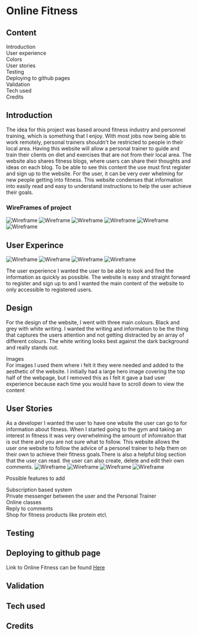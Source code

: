 # Online Fitness

## Content
Introduction\
User experience\
Colors\
User stories\
Testing\
Deploying to github pages\
Validation\
Tech used\
Credits

## Introduction
The idea for this project was based around fitness industry and personnel training, which is something that I enjoy. With most jobs now being able to work remotely, personal trainers shouldn't be restricted to people in their local area. Having this website will allow a personal trainer to guide and train their clients on diet and exercises that are not from their local area. The website also shares fitness blogs, where users can share their thoughts and ideas on each blog. To be able to see this content the use must first register and sign up to the website. For the user, it can be very over whelming for new people getting into fitness. This website condenses that information into easily read and easy to understand instructions to help the user achieve their goals.
### WireFrames of project
 ![Wireframe](https://github.com/Damhan91/Online-Fitness/blob/main/static/images/Home%20Page.JPG)
 ![Wireframe](https://github.com/Damhan91/Online-Fitness/blob/main/static/images/Login.JPG)
 ![Wireframe](https://github.com/Damhan91/Online-Fitness/blob/main/static/images/Register.JPG)
 ![Wireframe](https://github.com/Damhan91/Online-Fitness/blob/main/static/images/Loged%20In.JPG)
 ![Wireframe](https://github.com/Damhan91/Online-Fitness/blob/main/static/images/Wireframe%201.JPG)
 ![Wireframe](https://github.com/Damhan91/Online-Fitness/blob/main/static/images/Wireframe.JPG)
 
## User Experince
![Wireframe](https://github.com/Damhan91/Online-Fitness/blob/main/static/images/Website%20home.JPG)
![Wireframe](https://github.com/Damhan91/Online-Fitness/blob/main/static/images/website%20register.JPG)
![Wireframe](https://github.com/Damhan91/Online-Fitness/blob/main/static/images/Website%20sign%20in.JPG)
![Wireframe](https://github.com/Damhan91/Online-Fitness/blob/main/static/images/Website%20Logged%20In.JPG)

The user experience I wanted the user to be able to look and find the information as quickly as possible. The website is easy and straight forward to register and sign up to and I wanted the main content of the website to only accessible to registered users.

## Design
For the design of the website, I went with three main colours. Black and grey with white writing. I wanted the writing and information to be the thing that captures the users attention and not getting distracted by an array of different colours. The white writing looks best against the dark background and really stands out.

Images\
For images I used them where i felt it they were needed and added to the aesthetic of the website. I initially had a large hero image covering the top half of the webpage, but I removed this as I felt it gave a bad user experience because each time you would have to scroll down to view the content

## User Stories

As a developer I wanted the user to have one wbsite the user can go to for information about fitness. When I started going to the gym and taking an interest in fitness it was very overwhelming the amount of infomraiton that is out there and you are not sure what to follow. This website allows the user one website to follow the advice of a personel trainer to help them on their own to achieve their fitness goals.There is also a helpful blog section that the user can read. the user can also create, delete and edit their own comments.
![Wireframe](https://github.com/Damhan91/Online-Fitness/blob/main/static/images/Exercises.JPG)
![Wireframe](https://github.com/Damhan91/Online-Fitness/blob/main/static/images/Nutrition.JPG)
![Wireframe](https://github.com/Damhan91/Online-Fitness/blob/main/static/images/Blogs.JPG)
![Wireframe](https://github.com/Damhan91/Online-Fitness/blob/main/static/images/comments.JPG)

Possible features to add

Subscription based system\
Private messenger between the user and the Personal Trainer\
Online classes\
Reply to comments\
Shop for fitness products like protein etc\

## Testing
## Deploying to github page 
Link to Online Fitness can be found [Here](https://onlinefitnessdjango.herokuapp.com/)
## Validation
## Tech used
## Credits

